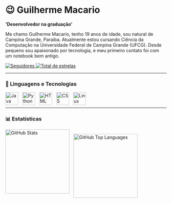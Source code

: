 # 😉 Guilherme Macario 

**'Desenvolvedor na graduação'** 

Me chamo Guilherme Macario, tenho 19 anos de idade, sou natural de Campina Grande, Paraiba. Atualmente estou cursando Ciência da Computação na Universidade Federal de Campina Grande (UFCG). Desde pequeno sou apaixonado por tecnologia, e meu primeiro contato foi com um notebook bem antigo.

<a href="https://github.com/usguilherme?tab=followers">
  <img alt="Seguidores" title="Me siga no Github" src="https://custom-icon-badges.demolab.com/github/followers/usguilherme?color=236ad3&labelColor=1155ba&style=for-the-badge&logo=github&label=seguidores&logoColor=white"/>
</a>
<a href="https://github.com/usguilherme?tab=repositories&sort=stargazers">
  <img alt="Total de estrelas" title="Total de estrelas GitHub" src="https://custom-icon-badges.demolab.com/github/stars/usguilherme?color=55960c&style=for-the-badge&labelColor=488207&logo=star"/>
</a>

---

### 🤖 Linguagens e Tecnologias

<div>
  <img align="left" alt="Java" title="Java" width="40px" style="padding-right: 10px;" src="https://cdn.jsdelivr.net/gh/devicons/devicon@latest/icons/java/java-original.svg"/>
  <img align="left" alt="Python" title="Python" width="40px" style="padding-right: 10px;" src="https://cdn.jsdelivr.net/gh/devicons/devicon@latest/icons/python/python-original.svg"/>
  <img align="left" alt="HTML" title="HTML" width="40px" style="padding-right: 10px;" src="https://cdn.jsdelivr.net/gh/devicons/devicon@latest/icons/html5/html5-original.svg"/>
  <img align="left" alt="CSS" title="CSS" width="40px" style="padding-right: 10px;" src="https://cdn.jsdelivr.net/gh/devicons/devicon@latest/icons/css3/css3-original.svg"/>
  <img align="left" alt="Linux" title="Linux" width="40px" style="padding-right: 10px;" src="https://cdn.jsdelivr.net/gh/devicons/devicon@latest/icons/linux/linux-original.svg"/>
</div>

<br/>
<br/>

---

### 📊 Estatísticas

<div style="display: flex; flex-wrap: wrap;">
  <img align="left" alt="GitHub Stats" height="200" style="padding-right: 10px;" 
       src="https://github-readme-stats.vercel.app/api?username=usguilherme&show_icons=true&theme=radical&include_all_commits=true&count_private=true&locale=pt-br&cache_bust=2"/>
  
  <img align="left" alt="GitHub Top Languages" height="200" 
       src="https://github-readme-stats.vercel.app/api/top-langs/?username=usguilherme&theme=radical&layout=compact&langs_count=9&cache_bust=2"/>
</div>
